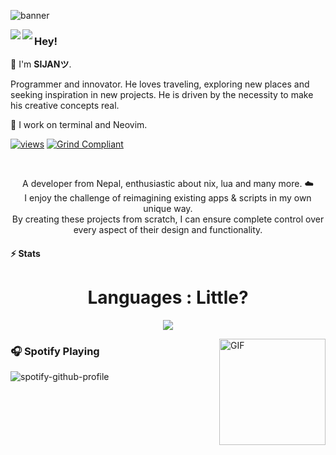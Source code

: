 ![banner](assets/banner.png)

<img align="left" src="https://raw.githubusercontent.com/sijanthapa171/sijanthapa171/refs/heads/main/assets/ratatui-spin-dark.gif#gh-dark-mode-only">
<img align="left" src="https://raw.githubusercontent.com/sijanthapa171/sijanthapa171/refs/heads/main/assets/ratatui-spin-light.gif#gh-light-mode-only">

### Hey!

👾 I'm **SIJANツ**.

Programmer and innovator. He loves traveling, exploring new places and seeking inspiration in new projects. He is driven by the necessity to make his creative concepts real.

🐁 I work on terminal and Neovim.

 [![views](https://komarev.com/ghpvc/?username=sijanthapa171&style=flat&color=313131&label=views&abbreviated=true)](https://github.com/sijanthapa171) [![Grind Compliant](https://img.shields.io/badge/Grind-Compliant-blue?style=flat&labelColor=545454&color=313131)](https://github.com/grindhousedev/grindlines)

<br>

<p align="center">
  A developer from Nepal, enthusiastic about nix, lua and many more. ☁️ 
  <br/>I enjoy the challenge of reimagining existing apps & scripts in my own unique way.
  <br/>By creating these projects from scratch, I can ensure complete control over every aspect of their design and functionality.
</p>

#### ⚡ Stats

<h1 align="center">Languages : Little?</h1>
<p align="center">
  <a href="https://skillicons.dev">
    <img src="https://skillicons.dev/icons?i=nix,c,cpp,lua,ts,&perline=10" />
  </a>
</p>

 <img align="right" alt="GIF" height="170px" src="https://media.giphy.com/media/J5B1Y8QZnzXXbLQIBu/giphy.gif" />
 
 ### 🎧 Spotify Playing
 ![spotify-github-profile](https://spotify-github-profile.kittinanx.com/api/view?uid=317q6jzgjyc6imfq5nonsi4qmm6q&cover_image=true&theme=novatorem&bar_color=ff3c74&bar_color_cover=false)
